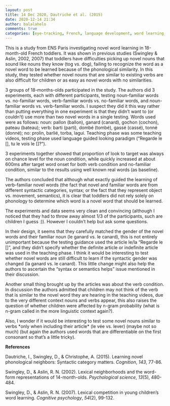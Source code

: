 ```yaml
---
layout: post
title: 14 Dec 2020, Dautriche et al. (2015)
date: 2020-12-14 21:34
author: balalahelo
comments: true
categories: [eye-tracking, French, language development, word learning, 未分类]
---
```

<!-- wp:paragraph -->
<p>This is a study from ENS Paris investigating novel word learning in 18-month-old French toddlers. It was shown in previous studies (Swingley &amp; Aslin, 2002, 2007) that toddlers have difficulties picking up novel nouns that sound like nouns they know (tog vs. dog), failing to recognize the word as a novel word to be learned because of the phonological similarity. In this study, they tested whether novel nouns that are similar to existing verbs are also difficult for children or as easy as novel words with no similarities.</p>
<!-- /wp:paragraph -->

<!-- wp:paragraph -->
<p>3 groups of 18-months-olds participated in the study. The authors did 3 experiments, each with different participants, testing noun-familiar words vs. no-familiar words, verb-familiar words vs. no-familiar words, and noun-familiar words vs. verb-familiar words. I suspect they did it this way rather than putting everything in one experiment is that they didn’t want to (or couldn’t) use more than two novel words in a single testing. Words used were as follows: noun: pallon (ballon), ganard (canard), gochon (cochon), pateau (bateau); verb: barti (parti), dombé (tombé), gassé (cassé), tonné (donné); no: prolin, barlié, torba, lagui. Teaching phase was some teaching videos, testing phase used language guided looking paradigm (“Regarde le [], tu le vois le []?”).</p>
<!-- /wp:paragraph -->

<!-- wp:paragraph -->
<p>3 experiments together showed that proportion of look to target was always on chance level for the noun condition, while quickly increased at about 600ms after target word onset for both verb condition and no-familiar condition, similar to the results using well known real words (as baseline). </p>
<!-- /wp:paragraph -->

<!-- wp:paragraph -->
<p>The authors concluded that although what exactly guided the learning of verb-familiar novel words (the fact that novel and familiar words are from different syntactic categories, syntax; or the fact that they represent object vs. movement, semantics), it is clear that toddlers did not rely solely on phonology to determine which word is a novel word that should be learned.</p>
<!-- /wp:paragraph -->

<!-- wp:paragraph -->
<p>The experiments and data seems very clean and convincing (although I noticed that they had to throw away almost 1/3 of the participants, such are children I guess :)). However I couldn’t help but ask some questions.</p>
<!-- /wp:paragraph -->

<!-- wp:paragraph -->
<p>In their design, it seems that they carefully matched the gender of the novel words and their familiar noun (le ganard vs. le canard), this is not entirely unimportant because the testing guidance used the article le/la “Regarde le []”, and they didn’t specify whether the definite article or indefinite article was used in the teaching phase. I think it would be interesting to test whether novel words are still difficult to learn if the syntactic gender was changed (la ganard vs. le canard). This little change might also help the authors to ascertain the “syntax or semantics helps” issue mentioned in their discussion.</p>
<!-- /wp:paragraph -->

<!-- wp:paragraph -->
<p>Another small thing brought up by the articles was about the verb condition. In discussion the authors admitted that children may not think of the verb that is similar to the novel word they are hearing in the teaching videos, due to the very different context nouns and verbs appear, this also raises the question of whether children were affected by n-gram probability (what is n-gram called in the more linguistic context again?).</p>
<!-- /wp:paragraph -->

<!-- wp:paragraph -->
<p>Also, I wonder if it would be interesting to test some novel nouns similar to verbs *only when including their article* (le vée vs. lever) (maybe not so much) (but again the authors used words that are differentiable on the first consonant so that’s a little tricky).</p>
<!-- /wp:paragraph -->

<!-- wp:paragraph -->
<p><strong>References</strong></p>
<!-- /wp:paragraph -->

<!-- wp:paragraph -->
<p>Dautriche, I., Swingley, D., &amp; Christophe, A. (2015). Learning novel phonological neighbors: Syntactic category matters. <em>Cognition</em>, <em>143</em>, 77-86.</p>
<!-- /wp:paragraph -->

<!-- wp:paragraph -->
<p>Swingley, D., &amp; Aslin, R. N. (2002). Lexical neighborhoods and the word-form representations of 14-month-olds. <em>Psychological science</em>, <em>13</em>(5), 480-484.</p>
<!-- /wp:paragraph -->

<!-- wp:paragraph -->
<p>Swingley, D., &amp; Aslin, R. N. (2007). Lexical competition in young children’s word learning. <em>Cognitive psychology</em>, <em>54</em>(2), 99-132.</p>
<!-- /wp:paragraph -->
